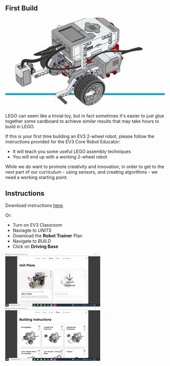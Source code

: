 First Build
---

![](images/ev3educator.jpg)

LEGO can seem like a trivial toy, but in fact sometimes it's easier to just glue together some cardboard to achieve similar results that may take hours to build in LEGO.

If this is your first time building an EV3 2-wheel robot, please follow the instructions provided for the EV3 Core Robot Educator:

* It will teach you some useful LEGO assembly techniques
* You will end up with a working 2-wheel robot

While we do want to promote creativity and innovation, in order to get to the next part of our curriculum - using sensors, and creating algorithms - we need a working starting point.

## Instructions

Download instructions [here](download/ev3-rem-driving-base.pdf).

Or:

- Turn on EV3 Classroom 
- Naviagte to *UNITS*
- Download the **Robot Trainer** Plan
- Navigate to *BUILD*
- Click on **Driving Base**

<p float="left">
  <img src="images/ev3units.png" width="300" />
  <img src="images/ev3build.png" width="300" /> 
</p>